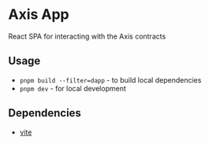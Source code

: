 # Axis App

React SPA for interacting with the Axis contracts

## Usage

- `pnpm build --filter=dapp` - to build local dependencies
- `pnpm dev` - for local development

## Dependencies

- [vite](https://vitejs.dev)
